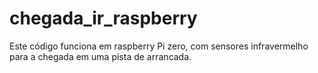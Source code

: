 # chegada_ir_raspberry

Este código funciona em raspberry Pi zero, com sensores infravermelho para a chegada em uma pista de arrancada.
